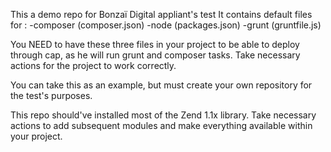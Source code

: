 This a demo repo for Bonzaï Digital appliant's test
It contains default files for :
-composer (composer.json)
-node (packages.json)
-grunt (gruntfile.js)

You NEED to have these three files in your project to be able to deploy through cap, as he will run grunt and composer tasks.
Take necessary actions for the project to work correctly.

You can take this as an example, but must create your own repository for the test's purposes.

This repo should've installed most of the Zend 1.1x library.
Take necessary actions to add subsequent modules and make everything available within your project.
